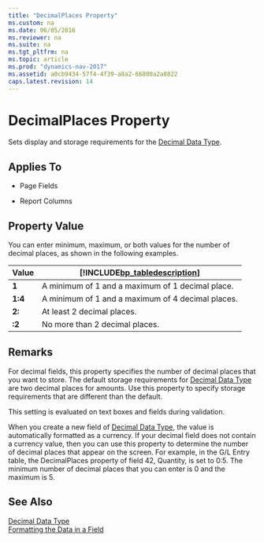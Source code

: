 ```yaml
---
title: "DecimalPlaces Property"
ms.custom: na
ms.date: 06/05/2016
ms.reviewer: na
ms.suite: na
ms.tgt_pltfrm: na
ms.topic: article
ms.prod: "dynamics-nav-2017"
ms.assetid: a0cb9434-57f4-4f39-a8a2-66800a2a8822
caps.latest.revision: 14
---
```

# DecimalPlaces Property
Sets display and storage requirements for the [Decimal Data Type](Decimal-Data-Type.md).  
  
## Applies To  
  
-   Page Fields  
  
-   Report Columns  
  
## Property Value  
 You can enter minimum, maximum, or both values for the number of decimal places, as shown in the following examples.  
  
|Value|[!INCLUDE[bp_tabledescription](includes/bp_tabledescription_md.md)]|  
|-----------|---------------------------------------|  
|**1**|A minimum of 1 and a maximum of 1 decimal place.|  
|**1:4**|A minimum of 1 and a maximum of 4 decimal places.|  
|**2:**|At least 2 decimal places.|  
|**:2**|No more than 2 decimal places.|  
  
## Remarks  
 For decimal fields, this property specifies the number of decimal places that you want to store. The default storage requirements for [Decimal Data Type](Decimal-Data-Type.md) are two decimal places for amounts. Use this property to specify storage requirements that are different than the default.  
  
 This setting is evaluated on text boxes and fields during validation.  
  
 When you create a new field of [Decimal Data Type](Decimal-Data-Type.md), the value is automatically formatted as a currency. If your decimal field does not contain a currency value, then you can use this property to determine the number of decimal places that appear on the screen. For example, in the G/L Entry table, the DecimalPlaces property of field 42, Quantity, is set to 0:5. The minimum number of decimal places that you can enter is 0 and the maximum is 5.  
  
## See Also  
 [Decimal Data Type](Decimal-Data-Type.md)   
 [Formatting the Data in a Field](Formatting-the-Data-in-a-Field.md)